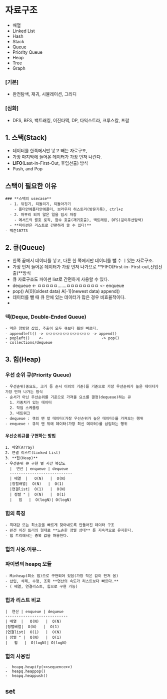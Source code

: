 # 자료구조
  - 배열
  - Linked List
  - Hash
  - Stack
  - Queue
  - Priority Queue
  - Heap
  - Tree
  - Graph
  ### [기본]
  - 완전탐색, 재귀, 시뮬레이션, 그리디
  ### [심화]
  - DFS, BFS, 백트래킹, 이진타맥, DP, 다익스트라, 크루스칼, 프람
## 1. 스택(Stack)
  - 데이터를 한쪽에서만 넣고 빼는 자료구조,
  - 가장 마지막에 들어온 데이터가 가장 먼저 나간다.
  - **LIFO**(Last-in-First-Out, 후입선출) 방식
  - Push, and Pop
  ## 스택이 필요한 이유
    ### **스택의 usecase** 
      - 1. 뒤집기, 되돌리기, 되돌아가기
        - 폴더안에폴더안에폴더, 브라우저 히스토리(방문기록), ctrl+z
      - 2. 마무리 되지 않은 일을 임시 저장
        - 메서드의 괄호 로직, 함수 호출(재귀호출), 백트래킹, DFS(깊이우선탐색)
      - **파이썬은 리스트로 간편하게 쓸 수 있다!**
    - 백준10773
## 2. 큐(Queue)
  - 한쪽 끝에서 데이터를 넣고, 다른 한 쪽에서만 데이터를 뺄 수 ㅣ있는 자료구조.
  - 가장 먼저 들어온 데이터가 가장 먼저 나가므로 **FIFO(First-in- First-out,선입선출)**방식
  - 큐 자료구조도 파이썬 list로 간편하게 사용할 수 있다.
  - dequeue <- ㅁㅁㅁㅁㅁ.......ㅁㅁㅁㅁㅁㅁㅁㅁ  <- enqueue
  - pop()   A[0](oldest data)              A[-1](newest data) append()
  - 데이터를 뺄 때 큐 안에 있는 데이터가 많은 경우 비효율적이다.
  - 
  ### 덱(Deque, Double-Ended Queue)
    - 덱은 양방향 삽입, 추출이 모두 큐보다 훨씬 빠르다.
    - appendleft() -> ㅁㅁㅁㅁㅁㅁㅁㅁㅁㅁㅁㅁㅁ -> append()
    - popleft()    <-                          -> pop()
    - collections/dequeue  
## 3. 힙(Heap)
  ### 우선 순위 큐(Priority Queue)
    - 우선순위(중요도, 크기 등 순서 이외의 기준)를 기준으로 가장 우선순위가 높은 데이터가 가장 먼저 나가는 방식
    - 순서가 아닌 우선순위를 기준으로 가져올 요소를 결정(dequeue)하는 큐
      1. 가중치가 있는 데이터
      2. 작업 스케줄링
      3. 네트워크
    - dequeue : 큐의 맨 앞 데이터(가장 우선순위가 높은 데이터)를 가져오는 행위
    - enqueue : 큐의 맨 뒤에 데이터(가장 최신 데이터)를 삽입하는 행위
  #### 우선순위큐를 구현하는 방법
    1. 배열(Array)
    2. 연결 리스트(Linked List)
    3. **힙(Heap)**
    - 우선순위 큐 구현 별 시간 복잡도
      |  연산 | enqueue | dequeue
      ----------------------------
      | 배열  |   O(N)   |  O(N)
      |정렬배열|  O(N)   |  O(1)
      |연결list|  O(1)   |  O(N)
      | 정렬 " |  O(N)   |  O(1)
      |   힙   |  O(logN)| O(logN)
  ### 힙의 특징
    - 최대값 또는 최소값을 빠르게 찾아내도록 만들어진 데이터 구조
    - 완전 이진 트리의 형태로 **느슨한 정렬 상태** 를 지속적으로 유지한다.
    - 힙 트리에서는 중복 값을 허용한다.
  ### 힙의 사용.이유...
  ### 파이썬의 heapq 모듈
    - Minheap(최소 힙)으로 구현되어 있음(가장 작은 값이 먼저 옴)
    - 삽입, 삭제, 수정, 조회 **연산의 속도가 리스트보다 빠르다.**
    - ( 배열, 연결리스트, 힙으로 구현 가능)
  ### 힙과 리스트 비교
    |  연산 | enqueue | dequeue
    ----------------------------
    | 배열  |   O(N)   |  O(N)
    |정렬배열|  O(N)   |  O(1)
    |연결list|  O(1)   |  O(N)
    | 정렬 " |  O(N)   |  O(1)
    |   힙   |  O(logN)| O(logN)
  ### 힙의 사용법
    -  heapq.heapify(<<sequence>>)
    -  heapq.heappop()
    -  heapq.heappush()
  ## set
